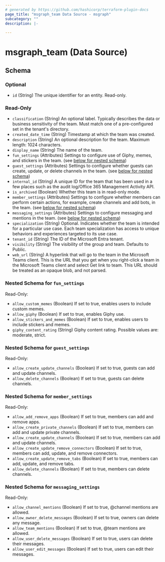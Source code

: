 ```yaml
---
# generated by https://github.com/hashicorp/terraform-plugin-docs
page_title: "msgraph_team Data Source - msgraph"
subcategory: ""
description: |-
  
---
```


# msgraph_team (Data Source)





<!-- schema generated by tfplugindocs -->
## Schema

### Optional

- `id` (String) The unique identifier for an entity. Read-only.

### Read-Only

- `classification` (String) An optional label. Typically describes the data or business sensitivity of the team. Must match one of a pre-configured set in the tenant's directory.
- `created_date_time` (String) Timestamp at which the team was created.
- `description` (String) An optional description for the team. Maximum length: 1024 characters.
- `display_name` (String) The name of the team.
- `fun_settings` (Attributes) Settings to configure use of Giphy, memes, and stickers in the team. (see [below for nested schema](#nestedatt--fun_settings))
- `guest_settings` (Attributes) Settings to configure whether guests can create, update, or delete channels in the team. (see [below for nested schema](#nestedatt--guest_settings))
- `internal_id` (String) A unique ID for the team that has been used in a few places such as the audit log/Office 365 Management Activity API.
- `is_archived` (Boolean) Whether this team is in read-only mode.
- `member_settings` (Attributes) Settings to configure whether members can perform certain actions, for example, create channels and add bots, in the team. (see [below for nested schema](#nestedatt--member_settings))
- `messaging_settings` (Attributes) Settings to configure messaging and mentions in the team. (see [below for nested schema](#nestedatt--messaging_settings))
- `specialization` (String) Optional. Indicates whether the team is intended for a particular use case.  Each team specialization has access to unique behaviors and experiences targeted to its use case.
- `tenant_id` (String) The ID of the Microsoft Entra tenant.
- `visibility` (String) The visibility of the group and team. Defaults to Public.
- `web_url` (String) A hyperlink that will go to the team in the Microsoft Teams client. This is the URL that you get when you right-click a team in the Microsoft Teams client and select Get link to team. This URL should be treated as an opaque blob, and not parsed.

<a id="nestedatt--fun_settings"></a>
### Nested Schema for `fun_settings`

Read-Only:

- `allow_custom_memes` (Boolean) If set to true, enables users to include custom memes.
- `allow_giphy` (Boolean) If set to true, enables Giphy use.
- `allow_stickers_and_memes` (Boolean) If set to true, enables users to include stickers and memes.
- `giphy_content_rating` (String) Giphy content rating. Possible values are: moderate, strict.


<a id="nestedatt--guest_settings"></a>
### Nested Schema for `guest_settings`

Read-Only:

- `allow_create_update_channels` (Boolean) If set to true, guests can add and update channels.
- `allow_delete_channels` (Boolean) If set to true, guests can delete channels.


<a id="nestedatt--member_settings"></a>
### Nested Schema for `member_settings`

Read-Only:

- `allow_add_remove_apps` (Boolean) If set to true, members can add and remove apps.
- `allow_create_private_channels` (Boolean) If set to true, members can add and update private channels.
- `allow_create_update_channels` (Boolean) If set to true, members can add and update channels.
- `allow_create_update_remove_connectors` (Boolean) If set to true, members can add, update, and remove connectors.
- `allow_create_update_remove_tabs` (Boolean) If set to true, members can add, update, and remove tabs.
- `allow_delete_channels` (Boolean) If set to true, members can delete channels.


<a id="nestedatt--messaging_settings"></a>
### Nested Schema for `messaging_settings`

Read-Only:

- `allow_channel_mentions` (Boolean) If set to true, @channel mentions are allowed.
- `allow_owner_delete_messages` (Boolean) If set to true, owners can delete any message.
- `allow_team_mentions` (Boolean) If set to true, @team mentions are allowed.
- `allow_user_delete_messages` (Boolean) If set to true, users can delete their messages.
- `allow_user_edit_messages` (Boolean) If set to true, users can edit their messages.
